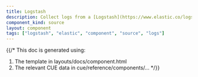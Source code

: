 ```yaml
---
title: Logstash
description: Collect logs from a [Logstash](https://www.elastic.co/logstash) agent
component_kind: source
layout: component
tags: ["logstash", "elastic", "component", "source", "logs"]
---
```


{{/*
This doc is generated using:

1. The template in layouts/docs/component.html
2. The relevant CUE data in cue/reference/components/...
*/}}
